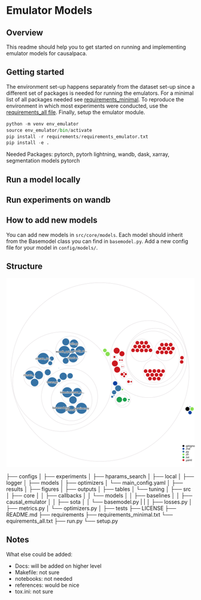 # Emulator Models

## Overview
This readme should help you to get started on running and implementing emulator models for causalpaca.

## Getting started
The environment set-up happens separately from the dataset set-up since a different set of
packages is needed for running the emulators.
For a minimal list of all packages needed see [requirements_minimal](requirements/minimal_requirements.txt).
To reproduce the environment in which most experiments were conducted, use the [requirements_all file](requirements/requirements_all.txt). 
Finally, setup the emulator module.

```python
python -m venv env_emulator
source env_emulator/bin/activate
pip install -r requirements/requirements_emulator.txt
pip install -e .
```

Needed Packages:
pytorch, pytorh lightning, wandb, dask, xarray, segmentation models pytorch

## Run a model locally

## Run experiments on wandb

## How to add new models
You can add new models in `src/core/models`. Each model should inherit from the Basemodel class you can find in `basemodel.py`. Add a new config file for your model in `config/models/`.

## Structure
![Visualization of the codebase](diagram.svg)

├── configs
│   ├── experiments
│   ├── hparams_search
│   ├── local
│   ├── logger
│   ├── models
│   ├── optimizers
│   └── main_config.yaml
│
├── results
│   ├── figures
│   ├── outputs
│   ├── tables
│   └── tuning
│
├── src
│   ├── core
│   │   ├── callbacks
│   │   └── models
│   │       ├── baselines
│   │       ├── causal_emulator
│   │       ├── sota
│   │       └── basemodel.py
|   |
│   ├── losses.py
│   ├── metrics.py
│   └── optimizers.py
│
├── tests
├── LICENSE
├── README.md
├── requirements
    ├── requirements_minimal.txt
    └── equirements_all.txt
├── run.py
└── setup.py

## Notes
What else could be added:
- Docs: will be added on higher level
- Makefile: not sure
- notebooks: not needed
- references: would be nice
- tox.ini: not sure
